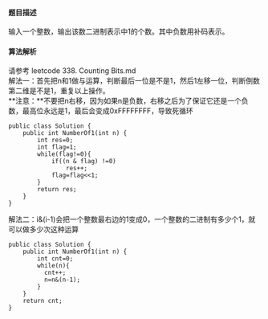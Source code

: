 #### 题目描述
输入一个整数，输出该数二进制表示中1的个数。其中负数用补码表示。
#### 算法解析
请参考 leetcode 338. Counting Bits.md<br>
解法一：首先把n和1做与运算，判断最后一位是不是1，然后1左移一位，判断倒数第二维是不是1，重复以上操作。<br>
**注意：**不要把n右移，因为如果n是负数，右移之后为了保证它还是一个负数，最高位永远是1，最后会变成0xFFFFFFFF，导致死循环
```
public class Solution {
    public int NumberOf1(int n) {
        int res=0;
        int flag=1;
        while(flag!=0){
            if((n & flag) !=0)
                res++;
            flag=flag<<1;
        }
        return res;
    }
}
```
解法二：i&(i-1)会把一个整数最右边的1变成0，一个整数的二进制有多少个1，就可以做多少次这种运算
```
public class Solution {
    public int NumberOf1(int n) {
        int cnt=0;
        while(n){
          cnt++;
          n=n&(n-1);
        }
    }
    return cnt;
}
```

